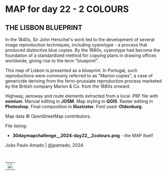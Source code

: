 <h1>MAP for day 22 - 2 COLOURS</h1>
<h2>THE LISBON BLUEPRINT</h2>
<p>In the 1840s, Sir John Herschel's work led to the development of several image reproduction techniques, including cyanotype - a process that produced distinctive blue copies. By the 1880s, cyanotype had become the foundation of a standardized method for copying plans in drawing offices worldwide, giving rise to the term "blueprint".</p>
<p>This map of Lisbon is presented as a blueprint. In Portugal, such reproductions were commonly referred to as "Marion copies", a case of genericide deriving from the ferro-prussiate reproduction process marketed by the British company Marion & Co. from the 1880s onward.</p>
<p>Highway, aeroway and route elements extracted from a local .PBF file with <b>osmium</b>. Manual editing in <b>JOSM</b>. Map styling in <b>QGIS</b>. Raster editing in <b>Photoshop</b>. Final composition in <b>Illustrator</b>. Font used: <b>Oldenburg</b>.</p>
<p>Map data © OpenStreetMap contributors.</p>
<p>File listing:</p>
<ul>
  <li><b>30daymapchallenge__2024-day22__2colours.png</b> - the MAP itself</li>
</ul>
<p>João Paulo Amado | @jpamado, 2024.</p>
<p>&nbsp;</p>
<table>
<tr>
<td style="border:thin #000">
<img src="30daymapchallenge__2024-day22__2colours.png" width=auto>
</td>
</tr>
</table>
